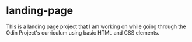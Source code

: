 # landing-page

This is a landing page project that I am working on while going through
the Odin Project's curriculum using basic HTML and CSS elements.
